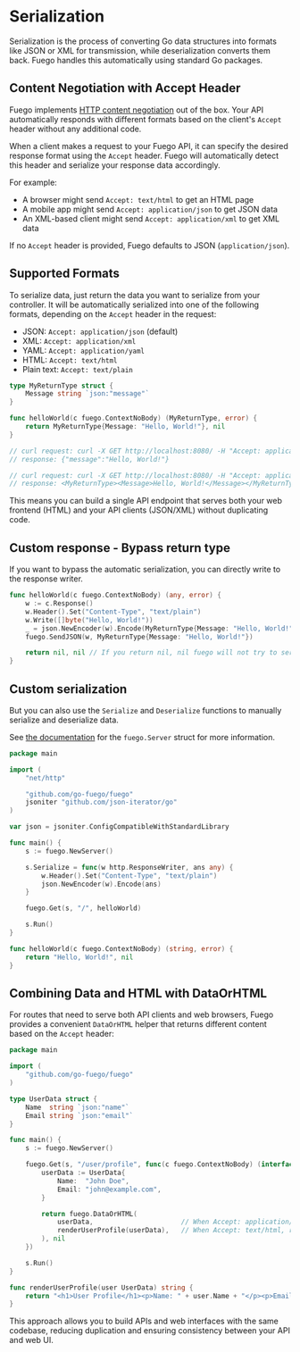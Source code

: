 # Serialization

Serialization is the process of converting Go data structures into formats like JSON or XML for transmission, while deserialization converts them back. Fuego handles this automatically using standard Go packages.

## Content Negotiation with Accept Header

Fuego implements [HTTP content negotiation](https://developer.mozilla.org/en-US/docs/Web/HTTP/Content_negotiation) out of the box. Your API automatically responds with different formats based on the client's `Accept` header without any additional code.

When a client makes a request to your Fuego API, it can specify the desired response format using the `Accept` header. Fuego will automatically detect this header and serialize your response data accordingly.

For example:

- A browser might send `Accept: text/html` to get an HTML page
- A mobile app might send `Accept: application/json` to get JSON data
- An XML-based client might send `Accept: application/xml` to get XML data

If no `Accept` header is provided, Fuego defaults to JSON (`application/json`).

## Supported Formats

To serialize data, just return the data you want to serialize from your controller. It will be automatically serialized into one of the following formats, depending on the `Accept` header in the request:

- JSON: `Accept: application/json` (default)
- XML: `Accept: application/xml`
- YAML: `Accept: application/yaml`
- HTML: `Accept: text/html`
- Plain text: `Accept: text/plain`

```go
type MyReturnType struct {
	Message string `json:"message"`
}

func helloWorld(c fuego.ContextNoBody) (MyReturnType, error) {
	return MyReturnType{Message: "Hello, World!"}, nil
}

// curl request: curl -X GET http://localhost:8080/ -H "Accept: application/json"
// response: {"message":"Hello, World!"}

// curl request: curl -X GET http://localhost:8080/ -H "Accept: application/xml"
// response: <MyReturnType><Message>Hello, World!</Message></MyReturnType>
```

This means you can build a single API endpoint that serves both your web frontend (HTML) and your API clients (JSON/XML) without duplicating code.

## Custom response - Bypass return type

If you want to bypass the automatic serialization, you can directly write to the response writer.

```go
func helloWorld(c fuego.ContextNoBody) (any, error) {
	w := c.Response()
	w.Header().Set("Content-Type", "text/plain")
	w.Write([]byte("Hello, World!"))                                      // Write directly to the response writer.
	_ = json.NewEncoder(w).Encode(MyReturnType{Message: "Hello, World!"}) // You can also use json.NewEncoder(w).Encode to serialize data directly into JSON
	fuego.SendJSON(w, MyReturnType{Message: "Hello, World!"})             // Or use fuego.SendJSON to serialize data directly into JSON

	return nil, nil // If you return nil, nil fuego will not try to serialize a response
}
```

## Custom serialization

But you can also use the `Serialize` and `Deserialize` functions to manually serialize and deserialize data.

See [the documentation](https://pkg.go.dev/github.com/go-fuego/fuego#Server) for the `fuego.Server` struct for more information.

```go
package main

import (
	"net/http"

	"github.com/go-fuego/fuego"
	jsoniter "github.com/json-iterator/go"
)

var json = jsoniter.ConfigCompatibleWithStandardLibrary

func main() {
	s := fuego.NewServer()

	s.Serialize = func(w http.ResponseWriter, ans any) {
		w.Header().Set("Content-Type", "text/plain")
		json.NewEncoder(w).Encode(ans)
	}

	fuego.Get(s, "/", helloWorld)

	s.Run()
}

func helloWorld(c fuego.ContextNoBody) (string, error) {
	return "Hello, World!", nil
}
```

## Combining Data and HTML with DataOrHTML

For routes that need to serve both API clients and web browsers, Fuego provides a convenient `DataOrHTML` helper that returns different content based on the `Accept` header:

```go
package main

import (
	"github.com/go-fuego/fuego"
)

type UserData struct {
	Name  string `json:"name"`
	Email string `json:"email"`
}

func main() {
	s := fuego.NewServer()

	fuego.Get(s, "/user/profile", func(c fuego.ContextNoBody) (interface{}, error) {
		userData := UserData{
			Name:  "John Doe",
			Email: "john@example.com",
		}

		return fuego.DataOrHTML(
			userData,                      // When Accept: application/json, return this data
			renderUserProfile(userData),   // When Accept: text/html, render this HTML
		), nil
	})

	s.Run()
}

func renderUserProfile(user UserData) string {
	return "<h1>User Profile</h1><p>Name: " + user.Name + "</p><p>Email: " + user.Email + "</p>"
}
```

This approach allows you to build APIs and web interfaces with the same codebase, reducing duplication and ensuring consistency between your API and web UI.
